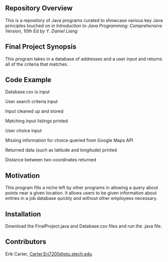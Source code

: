 ## Repository Overview

This is a repository of Java programs curated to showcase various key Java principles touched on in *Introduction to Java Programming: Comprehensive Version, 10th Ed by Y. Daniel Liang*

## Final Project Synopsis

This program takes in a database of addresses and a user input and returns all of the criteria that matches.

## Code Example
   Database.csv is input

   User search criteria input

   Input cleaned up and stored

   Matching input listings printed

   User choice input

   Missing information for choice queried from Google Maps API

   Returned data (such as latitude and longitude) printed

   Distance between two coordinates returned

## Motivation

This program fills a niche left by other programs in allowing a query about points near a given location. It allows users to be given information about entries in a job database quickly and without other employees necessary. 

## Installation

Download the FinalProject.java and Database.csv files and run the .java file.

## Contributors

Erik Carter, Carter.Eri7200@stu.stech.edu
